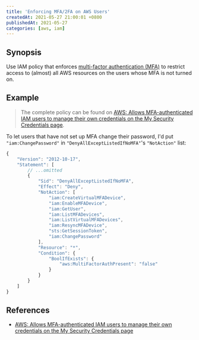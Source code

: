 ```yaml
---
title: 'Enforcing MFA/2FA on AWS Users'
createdAt: 2021-05-27 21:00:01 +0800
publishedAt: 2021-05-27
categories: [aws, iam]
---
```


## Synopsis

Use IAM policy that enforces [multi-factor authentication (MFA)](https://en.wikipedia.org/wiki/Multi-factor_authentication) to restrict access to (almost) all AWS resources on the users whose MFA is not turned on.

## Example

> The complete policy can be found on [AWS: Allows MFA-authenticated IAM users to manage their own credentials on the My Security Credentials page](https://docs.aws.amazon.com/IAM/latest/UserGuide/reference_policies_examples_aws_my-sec-creds-self-manage.html).

To let users that have not set up MFA change their password, I'd put `"iam:ChangePassword"` in `"DenyAllExceptListedIfNoMFA"`'s `"NotAction"` list:

```js
{
    "Version": "2012-10-17",
    "Statement": [
        // ...omitted
        {
            "Sid": "DenyAllExceptListedIfNoMFA",
            "Effect": "Deny",
            "NotAction": [
                "iam:CreateVirtualMFADevice",
                "iam:EnableMFADevice",
                "iam:GetUser",
                "iam:ListMFADevices",
                "iam:ListVirtualMFADevices",
                "iam:ResyncMFADevice",
                "sts:GetSessionToken",
                "iam:ChangePassword"
            ],
            "Resource": "*",
            "Condition": {
                "BoolIfExists": {
                    "aws:MultiFactorAuthPresent": "false"
                }
            }
        }
    ]
}
```

## References

- [AWS: Allows MFA-authenticated IAM users to manage their own credentials on the My Security Credentials page](https://docs.aws.amazon.com/IAM/latest/UserGuide/reference_policies_examples_aws_my-sec-creds-self-manage.html)
